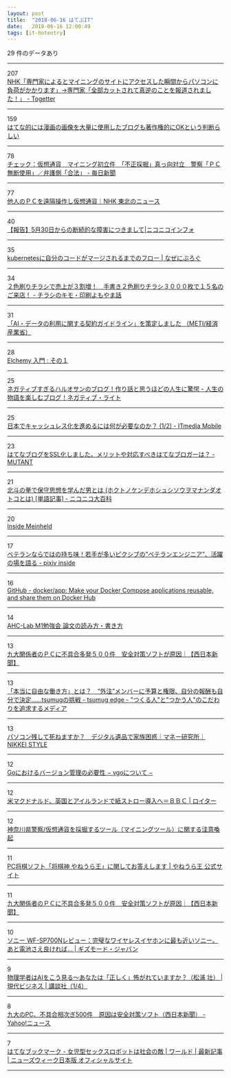 ```yaml
---
layout: post
title:  "2018-06-16 はてぶIT"
date:   2018-06-16 12:00:49
tags: [it-hotentry]
---
```

29 件のデータあり

<hr><div class="row">
<div class="col-1"><span class="badge badge-pill badge-success h2">207</span></div>
<div class="col-11"><a href='https://togetter.com/li/1237551' target='_blank'>NHK「専門家によるとマイニングのサイトにアクセスした瞬間からパソコンに負荷がかかります」→専門家「全部カットされて真逆のことを報道されました！」 - Togetter</a></div>
</div>
<hr>
<div class="row">
<div class="col-1"><span class="badge badge-pill badge-success h2">159</span></div>
<div class="col-11"><a href='https://anond.hatelabo.jp/20180614133405' target='_blank'>はてな的には漫画の画像を大量に使用したブログも著作権的にOKという判断らしい</a></div>
</div>
<hr>
<div class="row">
<div class="col-1"><span class="badge badge-pill badge-success h2">78</span></div>
<div class="col-11"><a href='https://mainichi.jp/articles/20180615/dde/001/040/057000c' target='_blank'>チェック：仮想通貨　マイニング初立件　「不正採掘」真っ向対立　警察「ＰＣ無断使用」／弁護側「合法」 - 毎日新聞</a></div>
</div>
<hr>
<div class="row">
<div class="col-1"><span class="badge badge-pill badge-success h2">77</span></div>
<div class="col-11"><a href='https://www3.nhk.or.jp/tohoku-news/20180614/0001607.html' target='_blank'>他人のＰＣを遠隔操作し仮想通貨｜NHK 東北のニュース</a></div>
</div>
<hr>
<div class="row">
<div class="col-1"><span class="badge badge-pill badge-success h2">40</span></div>
<div class="col-11"><a href='http://blog.nicovideo.jp/niconews/77307.html' target='_blank'>【報告】5月30日からの断続的な障害につきまして|ニコニコインフォ</a></div>
</div>
<hr>
<div class="row">
<div class="col-1"><span class="badge badge-pill badge-success h2">35</span></div>
<div class="col-11"><a href='https://blog.whywrite.it/2018/06/15/how-to-submit-pr-to-kubernetes/' target='_blank'>kubernetesに自分のコードがマージされるまでのフロー | なぜにぶろぐ</a></div>
</div>
<hr>
<div class="row">
<div class="col-1"><span class="badge badge-pill badge-success h2">34</span></div>
<div class="col-11"><a href='https://levites.hatenablog.com/entry/2018/06/15/%EF%BC%92%E8%89%B2%E5%88%B7%E3%82%8A%E3%83%81%E3%83%A9%E3%82%B7%E3%80%81%E6%89%8B%E6%9B%B8%E3%81%8D%E3%83%81%E3%83%A9%E3%82%B7%E3%81%A7%E5%A3%B2%E4%B8%8A%E5%A2%97%E3%81%AE%E5%A3%B0%E7%B6%9A%E3%80%85' target='_blank'>２色刷りチラシで売上が３割増！　手書き２色刷りチラシ３０００枚で１５名のご来店！ - チラシのキモ・印刷よもやま話</a></div>
</div>
<hr>
<div class="row">
<div class="col-1"><span class="badge badge-pill badge-success h2">31</span></div>
<div class="col-11"><a href='http://www.meti.go.jp/press/2018/06/20180615001/20180615001.html' target='_blank'>「AI・データの利用に関する契約ガイドライン」を策定しました （METI/経済産業省）</a></div>
</div>
<hr>
<div class="row">
<div class="col-1"><span class="badge badge-pill badge-success h2">28</span></div>
<div class="col-11"><a href='https://matsubara0507.github.io/posts/2018-06-15-introduce-elchemy-part1.html' target='_blank'>Elchemy 入門 : その１</a></div>
</div>
<hr>
<div class="row">
<div class="col-1"><span class="badge badge-pill badge-success h2">25</span></div>
<div class="col-11"><a href='http://www.iwako-light.com/entry/haruosann' target='_blank'>ネガティブすぎるハルオサンのブログ！作り話と思うほどの人生に驚愕 - 人生の物語を楽しむブログ！ネガティブ・ライト</a></div>
</div>
<hr>
<div class="row">
<div class="col-1"><span class="badge badge-pill badge-success h2">25</span></div>
<div class="col-11"><a href='http://www.itmedia.co.jp/mobile/articles/1806/15/news132.html' target='_blank'>日本でキャッシュレス化を進めるには何が必要なのか？ (1/2) - ITmedia Mobile</a></div>
</div>
<hr>
<div class="row">
<div class="col-1"><span class="badge badge-pill badge-success h2">23</span></div>
<div class="col-11"><a href='https://www.mutant-tetsu.com/entry/hatena-ssl' target='_blank'>はてなブログをSSL化しました。メリットや対応すべきはてなブロガーは？ - MUTANT</a></div>
</div>
<hr>
<div class="row">
<div class="col-1"><span class="badge badge-pill badge-success h2">21</span></div>
<div class="col-11"><a href='http://dic.nicovideo.jp/a/%E5%8C%97%E6%96%97%E3%81%AE%E6%8B%B3%E3%81%A7%E4%BF%9D%E5%AE%88%E6%80%9D%E6%83%B3%E3%82%92%E5%AD%A6%E3%82%93%E3%81%A0%E7%94%B7' target='_blank'>北斗の拳で保守思想を学んだ男とは (ホクトノケンデホシュシソウヲマナンダオトコとは) [単語記事] - ニコニコ大百科</a></div>
</div>
<hr>
<div class="row">
<div class="col-1"><span class="badge badge-pill badge-success h2">20</span></div>
<div class="col-11"><a href='https://qiita.com/mopemope/items/f2bc3c4595409faec1c2' target='_blank'>Inside Meinheld</a></div>
</div>
<hr>
<div class="row">
<div class="col-1"><span class="badge badge-pill badge-success h2">17</span></div>
<div class="col-11"><a href='https://inside.pixiv.blog/kamiko/4334' target='_blank'>ベテランならではの持ち味！若手が多いピクシブの”ベテランエンジニア”、活躍の場を語る - pixiv inside</a></div>
</div>
<hr>
<div class="row">
<div class="col-1"><span class="badge badge-pill badge-success h2">16</span></div>
<div class="col-11"><a href='https://github.com/docker/app' target='_blank'>GitHub - docker/app: Make your Docker Compose applications reusable, and share them on Docker Hub</a></div>
</div>
<hr>
<div class="row">
<div class="col-1"><span class="badge badge-pill badge-success h2">14</span></div>
<div class="col-11"><a href='https://www.slideshare.net/ShinagawaSeitaro/ahclab-m1' target='_blank'>AHC-Lab M1勉強会 論文の読み方・書き方</a></div>
</div>
<hr>
<div class="row">
<div class="col-1"><span class="badge badge-pill badge-success h2">13</span></div>
<div class="col-11"><a href='https://www.nishinippon.co.jp/nnp/national/article/424713/' target='_blank'>九大関係者のＰＣに不具合多発５００件　安全対策ソフトが原因｜【西日本新聞】</a></div>
</div>
<hr>
<div class="row">
<div class="col-1"><span class="badge badge-pill badge-success h2">13</span></div>
<div class="col-11"><a href='http://edge.tsumug.com/entry/tsumug-wayofworking' target='_blank'>「本当に自由な働き方」とは？　“外注”メンバーに予算と権限、自分の報酬も自分で決定……tsumugの挑戦 - tsumug edge - "つくる人"と"つかう人"のこだわりを追求するメディア</a></div>
</div>
<hr>
<div class="row">
<div class="col-1"><span class="badge badge-pill badge-success h2">13</span></div>
<div class="col-11"><a href='https://style.nikkei.com/article/DGXMZO31385060V00C18A6000000' target='_blank'>パソコン残して死ねますか？　デジタル遺品で家族困惑｜マネー研究所｜NIKKEI STYLE</a></div>
</div>
<hr>
<div class="row">
<div class="col-1"><span class="badge badge-pill badge-success h2">12</span></div>
<div class="col-11"><a href='http://www.slideshare.net/takuyaueda967/go-vgo-102442203' target='_blank'>Goにおけるバージョン管理の必要性 − vgoについて −</a></div>
</div>
<hr>
<div class="row">
<div class="col-1"><span class="badge badge-pill badge-success h2">12</span></div>
<div class="col-11"><a href='https://jp.reuters.com/article/idJPKBN1JB13T' target='_blank'>米マクドナルド、英国とアイルランドで紙ストロー導入へ＝ＢＢＣ | ロイター</a></div>
</div>
<hr>
<div class="row">
<div class="col-1"><span class="badge badge-pill badge-success h2">12</span></div>
<div class="col-11"><a href='http://www.police.pref.kanagawa.jp/mes/mesd7036.htm' target='_blank'>神奈川県警察/仮想通貨を採掘するツール（マイニングツール）に関する注意喚起</a></div>
</div>
<hr>
<div class="row">
<div class="col-1"><span class="badge badge-pill badge-success h2">11</span></div>
<div class="col-11"><a href='http://yaneuraou.yaneu.com/2018/06/15/pc%E5%B0%86%E6%A3%8B%E3%82%BD%E3%83%95%E3%83%88%E3%80%8C%E5%B0%86%E6%A3%8B%E7%A5%9E-%E3%82%84%E3%81%AD%E3%81%86%E3%82%89%E7%8E%8B%E3%80%8D%E3%81%AB%E9%96%A2%E3%81%97%E3%81%A6%E3%81%8A%E7%AD%94/' target='_blank'>PC将棋ソフト「将棋神 やねうら王」に関してお答えします | やねうら王 公式サイト</a></div>
</div>
<hr>
<div class="row">
<div class="col-1"><span class="badge badge-pill badge-success h2">11</span></div>
<div class="col-11"><a href='https://www.nishinippon.co.jp/nnp/national/article/424713' target='_blank'>九大関係者のＰＣに不具合多発５００件　安全対策ソフトが原因｜【西日本新聞】</a></div>
</div>
<hr>
<div class="row">
<div class="col-1"><span class="badge badge-pill badge-success h2">10</span></div>
<div class="col-11"><a href='https://www.gizmodo.jp/2018/06/sony-wf-sp700n-review.html' target='_blank'>ソニー WF-SP700Nレビュー：完璧なワイヤレスイヤホンに最も近いソニー。あと電池さえ良ければ… | ギズモード・ジャパン</a></div>
</div>
<hr>
<div class="row">
<div class="col-1"><span class="badge badge-pill badge-success h2">9</span></div>
<div class="col-11"><a href='http://gendai.ismedia.jp/articles/-/55866' target='_blank'>物理学者はAIをこう見る～あなたは「正しく」怖がれていますか？（松浦 壮） | 現代ビジネス | 講談社（1/4）</a></div>
</div>
<hr>
<div class="row">
<div class="col-1"><span class="badge badge-pill badge-success h2">8</span></div>
<div class="col-11"><a href='https://headlines.yahoo.co.jp/hl?a=20180615-00010005-nishinpc-sci' target='_blank'>九大のPC、不具合相次ぎ500件　原因は安全対策ソフト（西日本新聞） - Yahoo!ニュース</a></div>
</div>
<hr>
<div class="row">
<div class="col-1"><span class="badge badge-pill badge-success h2">7</span></div>
<div class="col-11"><a href='http://b.hatena.ne.jp/entry/s/www.newsweekjapan.jp/stories/world/2018/06/post-10389.php' target='_blank'>はてなブックマーク - 女児型セックスロボットは社会の敵 | ワールド | 最新記事 | ニューズウィーク日本版 オフィシャルサイト</a></div>
</div>
<hr>
